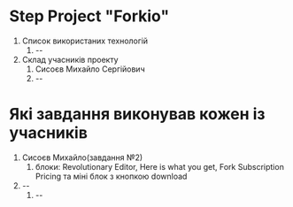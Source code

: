 # Step Project "Forkio"
1. Список використаних технологій
   1. --
2. Cклад учасників проекту
   1. Cисоєв Михайло Сергійович
   2. --


# Які завдання виконував кожен із учасників

1. Cисоєв Михайло(завдання №2)
    1. блоки: Revolutionary Editor, Here is what you get, Fork Subscription Pricing та міні блок з кнопкою download
2. --
    1. --